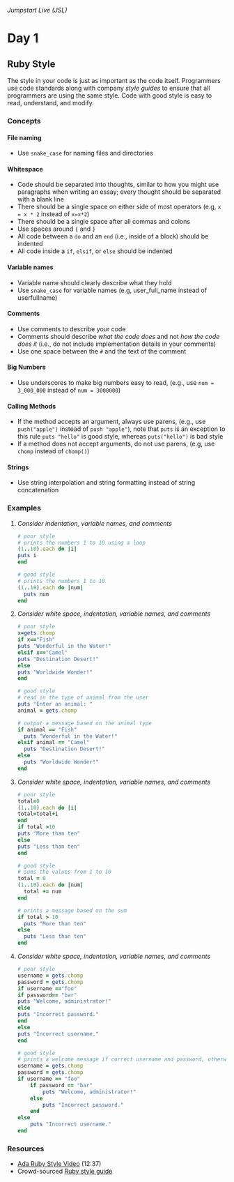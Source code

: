 _Jumpstart Live (JSL)_
# Day 1
## Ruby Style

The style in your code is just as important as the code itself. Programmers use code standards along with company _style guides_ to ensure that all programmers are using the same style. Code with good style is easy to read, understand, and modify.

### Concepts
#### File naming
* Use `snake_case` for naming files and directories

#### Whitespace
* Code should be separated into thoughts, similar to how you might use paragraphs when writing an essay; every thought should be separated with a blank line
* There should be a single space on either side of most operators (e.g, `x = x * 2` instead of `x=x*2`)
* There should be a single space after all commas and colons
* Use spaces around `{` and `}`
* All code between a `do` and an `end` (i.e., inside of a block) should be indented
* All code inside a `if`, `elsif`, or `else` should be indented

#### Variable names
* Variable name should clearly describe what they hold
* Use `snake_case` for variable names (e.g, user_full_name instead of userfullname)

#### Comments
* Use comments to describe your code
* Comments should describe _what the code does_ and not _how the code does it_ (i.e., do not include implementation details in your comments)
* Use one space between the `#` and the text of the comment

#### Big Numbers
* Use underscores to make big numbers easy to read, (e.g., use `num = 3_000_000` instead of `num = 3000000`)

#### Calling Methods
* If the method accepts an argument, always use parens, (e.g., use `push("apple")` instead of `push "apple"`), note that `puts` is an exception to this rule `puts "hello"` is good style, whereas `puts("hello")` is bad style
* If a method does not accept arguments, do not use parens, (e.g, use `chomp` instead of `chomp()`)

#### Strings
* Use string interpolation and string formatting instead of string concatenation

### Examples
1. _Consider indentation, variable names, and comments_
	```ruby
	# poor style
	# prints the numbers 1 to 10 using a loop
	(1..10).each do |i|
	puts i
	end
	```

	```ruby
	# good style
	# prints the numbers 1 to 10
	(1..10).each do |num|
	  puts num
	end
	```

2. _Consider white space, indentation, variable names, and comments_
	
	```ruby
	# poor style
	x=gets.chomp
	if x=="Fish"
	puts "Wonderful in the Water!"
	elsif x=="Camel"
	puts "Destination Desert!"
	else
	puts "Worldwide Wonder!"
	end
	```

	```ruby
	# good style
	# read in the type of animal from the user
	puts "Enter an animal: "
	animal = gets.chomp

	# output a message based on the animal type
	if animal == "Fish"
	  puts "Wonderful in the Water!"
	elsif animal == "Camel"
	  puts "Destination Desert!"
	else
	  puts "Worldwide Wonder!"
	end
	```

3. _Consider white space, indentation, variable names, and comments_
	
	```ruby
	# poor style
	total=0
	(1..10).each do |i|
	total=total+i
	end
	if total >10
	puts "More than ten"
	else
	puts "Less than ten"
	end
	```

	```ruby
	# good style
	# sums the values from 1 to 10
	total = 0
	(1..10).each do |num|
	  total += num
	end

	# prints a message based on the sum
	if total > 10
	  puts "More than ten"
	else
	  puts "Less than ten"
	end
	```

4. _Consider white space, indentation, variable names, and comments_

	```ruby
	# poor style
	username = gets.chomp
	password = gets.chomp
	if username =="foo"
	if password== "bar"
	puts "Welcome, administrator!"
	else
	puts "Incorrect password."
	end
	else
	puts "Incorrect username."
	end
	```

	```ruby
	# good style
	# prints a welcome message if correct username and password, otherwise prints error message
	username = gets.chomp
	password = gets.chomp
	if username == "foo"
		if password == "bar"
			puts "Welcome, administrator!"
		else
			puts "Incorrect password."
		end
	else
		puts "Incorrect username."
	end
	```

### Resources
* [Ada Ruby Style Video](https://adaacademy.hosted.panopto.com/Panopto/Pages/Viewer.aspx?id=7387c766-7e2c-43b6-84f5-3f8b45d0f1f0) (12:37)
* Crowd-sourced [Ruby style guide](https://github.com/bbatsov/ruby-style-guide)
